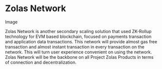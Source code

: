# Zolas Network

Image

Zolas Network is another secondary scaling solution that used ZK-Rollup technology for EVM based blockchain, focused on payments transaction and application data transactions. This network will provide almost gas free transaction and almost instant transaction in every transaction on the network. This will turn user experience convenient on using the network. Zolas Network will be the backbone on all Project Zolas Products in terms of connection and decentralization.
